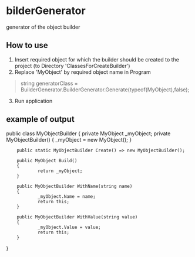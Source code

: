 # bilderGenerator
generator of the object builder

## How to use
1. Insert required object for which the builder should be created to the project (to Directory 'ClassesForCreateBuilder')
2. Replace 'MyObject' by required object name in Program
> string generatorClass = BuilderGenerator.BuilderGenerator.Generate(typeof(MyObject),false);
3. Run application

## example of output
public class MyObjectBuilder
{
        private MyObject _myObject;
        private MyObjectBuilder()
        {
                _myObject = new MyObject();
        }

        public static MyObjectBuilder Create() => new MyObjectBuilder();

        public MyObject Build()
        {
                return _myObject;
        }

        public MyObjectBuilder WithName(string name)
        {
                _myObject.Name = name;
                return this;
        }

        public MyObjectBuilder WithValue(string value)
        {
                _myObject.Value = value;
                return this;
        }

}
